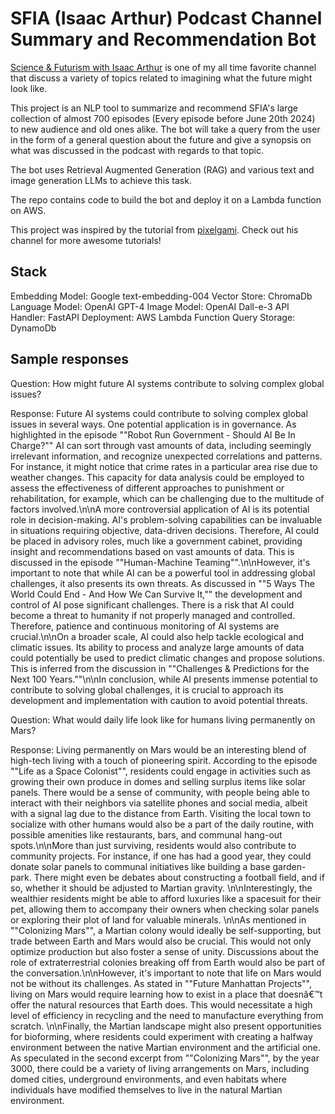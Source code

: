 # SFIA (Isaac Arthur) Podcast Channel Summary and Recommendation Bot

[Science & Futurism with Isaac Arthur](https://www.youtube.com/@isaacarthurSFIA) is one of my all time favorite channel that discuss a variety of topics related to imagining what the future might look like. 

This project is an NLP tool to summarize and recommend SFIA's large collection of almost 700 episodes (Every episode before June 20th 2024) to new audience and old ones alike. The bot will take a query from the user in the form of a general question about the future and give a synopsis on what was discussed in the podcast with regards to that topic.

The bot uses Retrieval Augmented Generation (RAG) and various text and image generation LLMs to achieve this task.

The repo contains code to build the bot and deploy it on a Lambda function on AWS.

This project was inspired by the tutorial from [pixelgami](https://www.youtube.com/@pixegami). Check out his channel for more awesome tutorials!

## Stack

Embedding Model: Google text-embedding-004
Vector Store: ChromaDb
Language Model: OpenAI GPT-4
Image Model: OpenAI Dall-e-3
API Handler: FastAPI
Deployment: AWS Lambda Function
Query Storage: DynamoDb

## Sample responses

Question: How might future AI systems contribute to solving complex global issues?

Response: Future AI systems could contribute to solving complex global issues in several ways. One potential application is in governance. As highlighted in the episode ""Robot Run Government - Should AI Be In Charge?"" AI can sort through vast amounts of data, including seemingly irrelevant information, and recognize unexpected correlations and patterns. For instance, it might notice that crime rates in a particular area rise due to weather changes. This capacity for data analysis could be employed to assess the effectiveness of different approaches to punishment or rehabilitation, for example, which can be challenging due to the multitude of factors involved.\n\nA more controversial application of AI is its potential role in decision-making. AI's problem-solving capabilities can be invaluable in situations requiring objective, data-driven decisions. Therefore, AI could be placed in advisory roles, much like a government cabinet, providing insight and recommendations based on vast amounts of data. This is discussed in the episode ""Human-Machine Teaming"".\n\nHowever, it's important to note that while AI can be a powerful tool in addressing global challenges, it also presents its own threats. As discussed in ""5 Ways The World Could End - And How We Can Survive It,"" the development and control of AI pose significant challenges. There is a risk that AI could become a threat to humanity if not properly managed and controlled. Therefore, patience and continuous monitoring of AI systems are crucial.\n\nOn a broader scale, AI could also help tackle ecological and climatic issues. Its ability to process and analyze large amounts of data could potentially be used to predict climatic changes and propose solutions. This is inferred from the discussion in ""Challenges & Predictions for the Next 100 Years.""\n\nIn conclusion, while AI presents immense potential to contribute to solving global challenges, it is crucial to approach its development and implementation with caution to avoid potential threats.

Question: What would daily life look like for humans living permanently on Mars?

Response: Living permanently on Mars would be an interesting blend of high-tech living with a touch of pioneering spirit. According to the episode ""Life as a Space Colonist"", residents could engage in activities such as growing their own produce in domes and selling surplus items like solar panels. There would be a sense of community, with people being able to interact with their neighbors via satellite phones and social media, albeit with a signal lag due to the distance from Earth. Visiting the local town to socialize with other humans would also be a part of the daily routine, with possible amenities like restaurants, bars, and communal hang-out spots.\n\nMore than just surviving, residents would also contribute to community projects. For instance, if one has had a good year, they could donate solar panels to communal initiatives like building a base garden-park. There might even be debates about constructing a football field, and if so, whether it should be adjusted to Martian gravity. \n\nInterestingly, the wealthier residents might be able to afford luxuries like a spacesuit for their pet, allowing them to accompany their owners when checking solar panels or exploring their plot of land for valuable minerals. \n\nAs mentioned in ""Colonizing Mars"", a Martian colony would ideally be self-supporting, but trade between Earth and Mars would also be crucial. This would not only optimize production but also foster a sense of unity. Discussions about the role of extraterrestrial colonies breaking off from Earth would also be part of the conversation.\n\nHowever, it's important to note that life on Mars would not be without its challenges. As stated in ""Future Manhattan Projects"", living on Mars would require learning how to exist in a place that doesnâ€™t offer the natural resources that Earth does. This would necessitate a high level of efficiency in recycling and the need to manufacture everything from scratch. \n\nFinally, the Martian landscape might also present opportunities for bioforming, where residents could experiment with creating a halfway environment between the native Martian environment and the artificial one. As speculated in the second excerpt from ""Colonizing Mars"", by the year 3000, there could be a variety of living arrangements on Mars, including domed cities, underground environments, and even habitats where individuals have modified themselves to live in the natural Martian environment.
